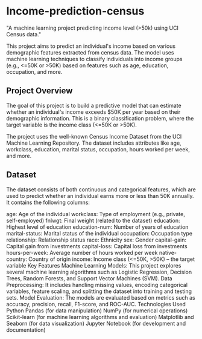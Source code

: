 # Income-prediction-census
"A machine learning project predicting income level (>50k) using UCI Census data."

This project aims to predict an individual's income based on various demographic features extracted from census data. The model uses machine learning techniques to classify individuals into income groups (e.g., <=50K or >50K) based on features such as age, education, occupation, and more.

## Project Overview

The goal of this project is to build a predictive model that can estimate whether an individual's income exceeds $50K per year based on their demographic information. This is a binary classification problem, where the target variable is the income class (<=50K or >50K).

The project uses the well-known Census Income Dataset from the UCI Machine Learning Repository. The dataset includes attributes like age, workclass, education, marital status, occupation, hours worked per week, and more.

## Dataset
The dataset consists of both continuous and categorical features, which are used to predict whether an individual earns more or less than 50K annually. It contains the following columns:

age: Age of the individual
workclass: Type of employment (e.g., private, self-employed)
fnlwgt: Final weight (related to the dataset)
education: Highest level of education
education-num: Number of years of education
marital-status: Marital status of the individual
occupation: Occupation type
relationship: Relationship status
race: Ethnicity
sex: Gender
capital-gain: Capital gain from investments
capital-loss: Capital loss from investments
hours-per-week: Average number of hours worked per week
native-country: Country of origin
income: Income class (<=50K, >50K) – the target variable
Key Features
Machine Learning Models: This project explores several machine learning algorithms such as Logistic Regression, Decision Trees, Random Forests, and Support Vector Machines (SVM).
Data Preprocessing: It includes handling missing values, encoding categorical variables, feature scaling, and splitting the dataset into training and testing sets.
Model Evaluation: The models are evaluated based on metrics such as accuracy, precision, recall, F1-score, and ROC-AUC.
Technologies Used
Python
Pandas (for data manipulation)
NumPy (for numerical operations)
Scikit-learn (for machine learning algorithms and evaluation)
Matplotlib and Seaborn (for data visualization)
Jupyter Notebook (for development and documentation)

